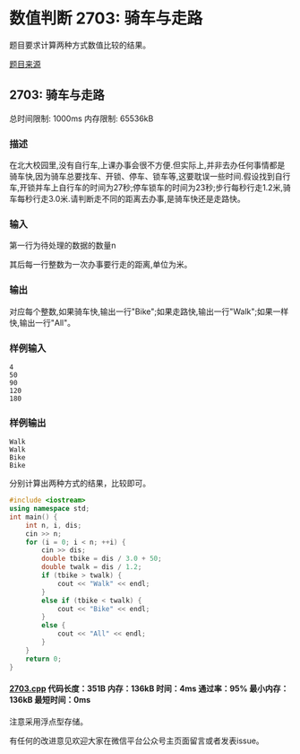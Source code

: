 # 数值判断 2703: 骑车与走路

题目要求计算两种方式数值比较的结果。

[题目来源](http://bailian.openjudge.cn/practice/2703/)

## 2703: 骑车与走路

总时间限制: 1000ms    内存限制: 65536kB

### 描述

在北大校园里,没有自行车,上课办事会很不方便.但实际上,并非去办任何事情都是骑车快,因为骑车总要找车、开锁、停车、锁车等,这要耽误一些时间.假设找到自行车,开锁并车上自行车的时间为27秒;停车锁车的时间为23秒;步行每秒行走1.2米,骑车每秒行走3.0米.请判断走不同的距离去办事,是骑车快还是走路快。

### 输入

第一行为待处理的数据的数量n

其后每一行整数为一次办事要行走的距离,单位为米。

### 输出

对应每个整数,如果骑车快,输出一行"Bike";如果走路快,输出一行"Walk";如果一样快,输出一行"All"。

### 样例输入
```
4
50
90
120
180
```
### 样例输出
```
Walk
Walk
Bike
Bike
```
分别计算出两种方式的结果，比较即可。
```cpp
#include <iostream>
using namespace std;
int main() {
	int n, i, dis;
	cin >> n;
	for (i = 0; i < n; ++i) {
		cin >> dis;
		double tbike = dis / 3.0 + 50;
		double twalk = dis / 1.2;
		if (tbike > twalk) {
			cout << "Walk" << endl;
		}
		else if (tbike < twalk) {
			cout << "Bike" << endl;
		}
		else {
			cout << "All" << endl;
		}
	}
	return 0;
}
```
#### [2703.cpp](/Code/2700-2799/2703.cpp) 代码长度：351B 内存：136kB 时间：4ms 通过率：95% 最小内存：136kB  最短时间：0ms

注意采用浮点型存储。

有任何的改进意见欢迎大家在微信平台公众号主页面留言或者发表issue。
